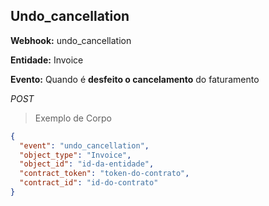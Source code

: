 ## Undo_cancellation

<strong>Webhook:</strong> undo_cancellation

<strong>Entidade:</strong> Invoice

<strong>Evento:</strong>
Quando é <strong>desfeito o cancelamento</strong> do faturamento

<div class="api-endpoint">
  <div class="endpoint-data">
      <i class="label label-get">POST</i>
  </div>
</div>


> Exemplo de Corpo

```json
{
  "event": "undo_cancellation",
  "object_type": "Invoice",
  "object_id": "id-da-entidade",
  "contract_token": "token-do-contrato",
  "contract_id": "id-do-contrato"
}
```
